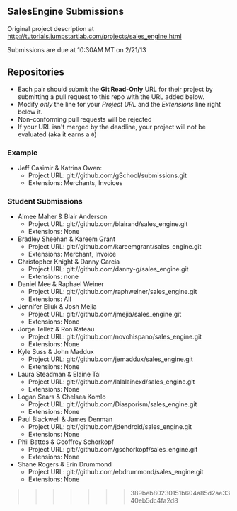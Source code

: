## SalesEngine Submissions

Original project description at http://tutorials.jumpstartlab.com/projects/sales_engine.html

Submissions are due at 10:30AM MT on 2/21/13

## Repositories

* Each pair should submit the **Git Read-Only** URL for their project by submitting a pull request to this repo with the URL added below. 
* Modify *only* the line for your *Project URL* and the *Extensions* line right below it. 
* Non-conforming pull requests will be rejected
* If your URL isn't merged by the deadline, your project will not be evaluated (aka it earns a `0`)

### Example

* Jeff Casimir & Katrina Owen: 
  * Project URL: git://github.com/gSchool/submissions.git
  * Extensions: Merchants, Invoices

### Student Submissions

* Aimee Maher & Blair Anderson
  * Project URL: git://github.com/blairand/sales_engine.git
  * Extensions: None
* Bradley Sheehan & Kareem Grant
  * Project URL: git://github.com/kareemgrant/sales_engine.git
  * Extensions: Merchant, Invoice
* Christopher Knight & Danny Garcia
  * Project URL: git://github.com/danny-g/sales_engine.git
  * Extensions: none
* Daniel Mee & Raphael Weiner
  * Project URL: git://github.com/raphweiner/sales_engine.git
  * Extensions: All
* Jennifer Eliuk & Josh Mejia
  * Project URL: git://github.com/jmejia/sales_engine.git
  * Extensions: None
* Jorge Tellez & Ron Rateau
  * Project URL: git://github.com/novohispano/sales_engine.git
  * Extensions: None
* Kyle Suss & John Maddux
  * Project URL: git://github.com/jemaddux/sales_engine.git
  * Extensions: None
* Laura Steadman & Elaine Tai
  * Project URL: git://github.com/lalalainexd/sales_engine.git
  * Extensions: None
* Logan Sears & Chelsea Komlo
  * Project URL: git://github.com/Diasporism/sales_engine.git
  * Extensions: None
* Paul Blackwell & James Denman
  * Project URL: git://github.com/jdendroid/sales_engine.git
  * Extensions: None
* Phil Battos & Geoffrey Schorkopf
  * Project URL: git://github.com/gschorkopf/sales_engine.git
  * Extensions: None
* Shane Rogers & Erin Drummond
  * Project URL: git://github.com/ebdrummond/sales_engine.git
  * Extensions: None
>>>>>>> 389beb80230151b604a85d2ae3340eb5dc4fa2d8
